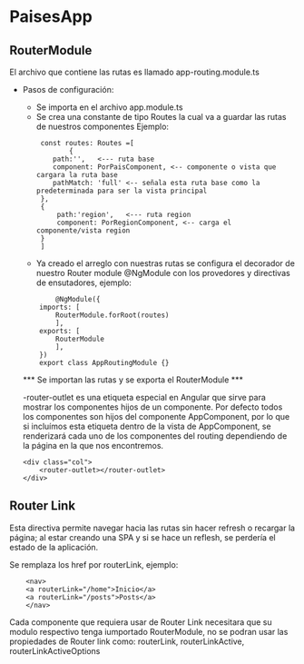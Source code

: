 # PaisesApp


## RouterModule



El archivo que contiene las rutas es llamado  app-routing.module.ts

* Pasos de configuración:

    - Se importa en el archivo app.module.ts
    - Se crea una constante de tipo Routes la cual va a guardar las rutas de nuestros componentes Ejemplo:
        ```
         const routes: Routes =[
                {
            path:'',   <--- ruta base
            component: PorPaisComponent, <-- componente o vista que cargara la ruta base
            pathMatch: 'full' <-- señala esta ruta base como la predeterminada para ser la vista principal
         },
         {
             path:'region',   <--- ruta region
             component: PorRegionComponent, <-- carga el componente/vista region
         }
         ]
        ```
    - Ya creado el arreglo con nuestras rutas se configura el decorador de nuestro Router module @NgModule con los provedores y directivas de ensutadores, ejemplo:

    ```
            @NgModule({
        imports: [
            RouterModule.forRoot(routes)
            ],
        exports: [
            RouterModule
            ],
        })
        export class AppRoutingModule {}
    ```
    *** Se importan las rutas y se exporta el RouterModule ***

    -router-outlet es una etiqueta especial en Angular que sirve para mostrar los componentes hijos de un componente. Por defecto todos los componentes son hijos del componente AppComponent, por lo que si incluímos esta etiqueta dentro de la vista de AppComponent, se renderizará cada uno de los componentes del routing dependiendo de la página en la que nos encontremos.

    ```
    <div class="col">
        <router-outlet></router-outlet>
    </div>

    ```

## Router Link

Esta directiva permite navegar hacia las rutas sin hacer refresh o recargar la página; al estar creando una SPA y si se hace un reflesh, se perdería el estado de la aplicación.

Se remplaza los href por routerLink, ejemplo:
```
    <nav>
    <a routerLink="/home">Inicio</a>
    <a routerLink="/posts">Posts</a>
    </nav>

```

Cada componente que requiera usar de Router Link necesitara que su modulo respectivo tenga iumportado RouterModule, no se podran usar las propiedades de Router link como:
routerLink, routerLinkActive, routerLinkActiveOptions
